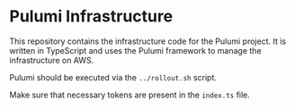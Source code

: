 # Pulumi Infrastructure

This repository contains the infrastructure code for the Pulumi project. 
It is written in TypeScript and uses the Pulumi framework to manage the infrastructure on AWS.

Pulumi should be executed via the `../rollout.sh` script.

Make sure that necessary tokens are present in the `index.ts` file.